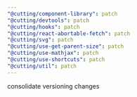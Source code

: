```yaml
---
"@cutting/component-library": patch
"@cutting/devtools": patch
"@cutting/hooks": patch
"@cutting/react-abortable-fetch": patch
"@cutting/svg": patch
"@cutting/use-get-parent-size": patch
"@cutting/use-mathjax": patch
"@cutting/use-shortcuts": patch
"@cutting/util": patch
---
```


consolidate versioning changes
